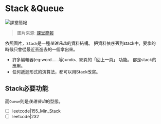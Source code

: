 Stack &Queue
===
![課堂簡報](/1.jpg)
>圖片來源: [課堂簡報]('https://docs.google.com/presentation/d/e/2PACX-1vQ1hb79im0vqpApCttGnXAFRT8SqH9HQP0b_oyVRCV8SVyiHLkHJjidYGAfxkvq468QMumFIDdTeiB-/pub?start=false&loop=false&delayms=3000&slide=id.g5ff860a9a8_0_5')

依照圖片，`Stack`是一種*後進先出*的資料結構。
把資料依序丟到stack中，要拿的時候只會從最近丟進去的一個拿出來。
* 許多編輯器(eg:word......等)undo、網頁的「回上一頁」 功能。
都是stack的應用。
* 任何遞迴形式的演算法，都可以用Stack改寫。

Stack必要功能
--


而`Queue`則是*後進後出*的型態。


 - [ ]  leetcode|155_Min_Stack
 - [ ]  leetcode|232
